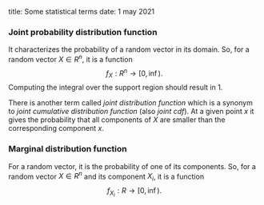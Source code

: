 title: Some statistical terms
date: 1 may 2021

### Joint probability distribution function
It characterizes the probability of a random vector in its domain.
So, for a random vector $X \in R^n$, it is a function 
$$f_X: R^n \to [0, \inf) .$$
Computing the integral over the support region should result in $1$.

There is another term called _joint distribution function_ which is a synonym to _joint cumulative distribution function_ (also _joint cdf_). At a given point $x$ it gives the probability that all components of $X$ are smaller than the corresponding component $x$.

### Marginal distribution function
For a random vector, it is the probability of one of its components. 
So, for a random vector $X \in R^n$ and its component $X_i$, it is a function 
$$f_{X_i}: R \to [0, \inf) .$$
